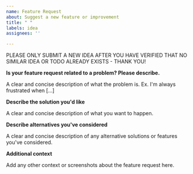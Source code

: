 ```yaml
---
name: Feature Request
about: Suggest a new feature or improvement
title: " "
labels: idea
assignees: ''

---
```


PLEASE ONLY SUBMIT A NEW IDEA AFTER YOU HAVE VERIFIED THAT 
NO SIMILAR IDEA OR TODO ALREADY EXISTS - THANK YOU!

**Is your feature request related to a problem? Please describe.**

A clear and concise description of what the problem is. Ex. I'm always frustrated when [...]

**Describe the solution you'd like**

A clear and concise description of what you want to happen.

**Describe alternatives you've considered**

A clear and concise description of any alternative solutions or features you've considered.

**Additional context**

Add any other context or screenshots about the feature request here.
